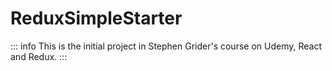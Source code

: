 # ReduxSimpleStarter

::: info
This is the initial project in Stephen Grider's course on Udemy, React and Redux.
:::

